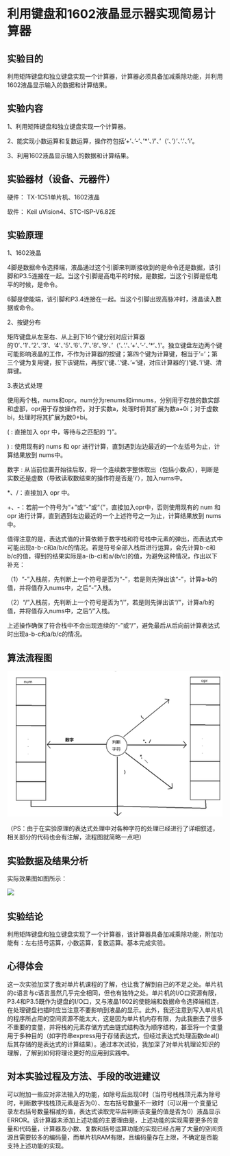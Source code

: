 # 利用键盘和1602液晶显示器实现简易计算器
				
## 实验目的

利用矩阵键盘和独立键盘实现一个计算器，计算器必须具备加减乘除功能，并利用1602液晶显示输入的数据和计算结果。

## 实验内容

1、利用矩阵键盘和独立键盘实现一个计算器。

2、能实现小数运算和复数运算，操作符包括’+’、’-’、’*’、’/’、’（’、’）’、’.’、’i’。

3、利用1602液晶显示输入的数据和计算结果。

## 实验器材（设备、元器件）

硬件： TX-1C51单片机、1602液晶

软件： Keil uVision4、STC-ISP-V6.82E

## 实验原理	

1、1602液晶

4脚是数据命令选择端，液晶通过这个引脚来判断接收到的是命令还是数据，该引脚和P3.5连接在一起。当这个引脚是高电平的时候，是数据，当这个引脚是低电平的时候，是命令。

6脚是使能端，该引脚和P3.4连接在一起。当这个引脚出现高脉冲时，液晶读入数据或命令。

2、按键分布

矩阵键盘从左至右、从上到下16个键分别对应计算器的’0’、’1’、’2’、’3’、‘4’、’5’、’6’、’7’、’8’、’9’、’（’、’.’、’+’、’-’、’*’、’/’。独立键盘左边两个键可能影响液晶的工作，不作为计算器的按键；第四个键为计算键，相当于’=’；第三个键为复用键，按下该键后，再按’(’键、’.’键、’=’键，对应计算器的’)’键、’i’键、清屏键。

3.表达式处理

使用两个栈，nums和opr。num分为renums和imnums，分别用于存放的数实部和虚部，opr用于存放操作符。对于实数a，处理时将其扩展为数a+0i；对于虚数bi，处理时将其扩展为数0+bi。

( : 直接加入 opr 中，等待与之匹配的 “)”。

) : 使用现有的 nums 和 opr 进行计算，直到遇到左边最近的一个左括号为止，计算结果放到 nums中。

数字 : 从当前位置开始往后取，将一个连续数字整体取出（包括小数点），判断是实数还是虚数（导致读取数结束的操作符是否是’i’），加入nums中。

*、/：直接加入 opr 中。

+、-：若前一个符号为“+”或“-”或“（”，直接加入opr中，否则使用现有的 num 和 opr 进行计算，直到遇到左边最近的一个上述符号之一为止，计算结果放到 nums中。

值得注意的是，表达式值的计算依赖于数字栈和符号栈中元素的弹出，而表达式中可能出现a-b-c和a/b/c的情况。若是符号全部入栈后进行运算，会先计算b-c和b/c的值，得到的结果实际是a-(b-c)和a/(b/c)的值，为避免这种情况，作出以下补充：

（1）“-”入栈前，先判断上一个符号是否为“-”，若是则先弹出该“-”，计算a-b的值，并将值存入nums中，之后“-”入栈。

（2）“/”入栈前，先判断上一个符号是否为“/”，若是则先弹出该“/”，计算a/b的值，并将值存入nums中，之后“/”入栈。

上述操作确保了符合栈中不会出现连续的“-”或“/”，避免最后从后向前计算表达式时出现a-b-c和a/b/c的情况。

## 算法流程图
 
![](calculator/test.png)

（PS：由于在实验原理的表达式处理中对各种字符的处理已经进行了详细叙述，相关部分的代码也会有注解，流程图就简略一点吧）

## 实验数据及结果分析

实际效果图如图所示：

![](calculator/out.png)
 
## 实验结论

利用矩阵键盘和独立键盘实现了一个计算器，该计算器具备加减乘除功能，附加功能有：左右括号运算，小数运算，复数运算。基本完成实验。

## 心得体会

这一次实验加深了我对单片机课程的了解，也让我了解到自己的不足之处。单片机的c语言与c语言虽然几乎完全相同，但也有独特之处。单片机的I/O口资源有限，P3.4和P3.5既作为键盘的I/O口，又与液晶1602的使能端和数据命令选择端相连，在处理键盘扫描时应当注意不要影响到液晶的显示。此外，我还注意到写入单片机的程序所占用的空间资源不能太大，这是因为单片机内存有限，为此我删去了很多不重要的变量，并将栈的元素存储方式由链式结构改为顺序结构，甚至将一个变量用于多种目的（如字符串express用于存储表达式，但经过表达式处理函数deal()后其存储的是表达式的计算结果）。通过本次试验，我加深了对单片机理论知识的理解，了解到如何将理论更好的应用到实践中。 

## 对本实验过程及方法、手段的改进建议

可以附加一些应对非法输入的功能，如除号后出现0时（当符号栈栈顶元素为除号时，判断数字栈栈顶元素是否为0）、左右括号数量不一致时（可以用一个变量记录左右括号数量相减的值，表达式读取完毕后判断该变量的值是否为0）液晶显示ERROR。该计算器未添加上述功能的主要理由是，上述功能的实现需要更多的变量和代码量，计算器及小数、复数和括号运算功能的实现已经占用了大量的空间资源且需要较多的编码量，而单片机RAM有限，且编码量存在上限，不确定是否能支持上述功能的实现。
